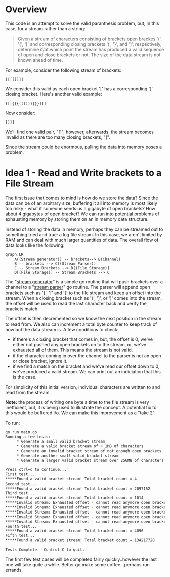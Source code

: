 # Overview
This code is an attempt to solve the valid paranthesis problem, but, in this case, for a stream rather than a string:

> Given a stream of characters consisting of brackets open brackes '(', '{', '[' and corresponding closing brackets ')', '}', and ']', respectively, determine if/at which point the stream has produced a valid sequence of open and close brackets or not. The size of the data stream is not known ahead of time.

For example, consider the following stream of brackets:

```
[[[[]]]]
```
We consider this valid as each open bracket '[' has a corresponding ']' closing bracket. Here's another valid example:

```
[[[{{{((()))}}}]]]
```

Now consider:

```
[]]]
```

We'll find one valid pair, "[]", however, afterwards, the stream becomes invalid as there are too many closing brackets, "]".

Since the stream could be enormous, pulling the data into memory poses a problem.

# Idea 1 - Read and Write brackets to a File Stream
The first issue that comes to mind is how do we store the data? Since the data can be of an arbitrary size, buffering it all into memory is most likely too risky - what if someone sends us a gigabyte of open brackets? How about 4 gigabytes of open bracket? We can run into potential problems of exhausting memory by storing them on an in memory data structure.

Instead of storing the data in memory, perhaps they can be streamed out to something tried and true: a log file stream. In this case, we aren't limited by RAM and can deal with much larger quantities of data. The overall flow of data looks like the following:

```mermaid
graph LR
    A((Stream generator)) -- brackets--> B(Channel)
    B -- brackets --> C((Stream Parser))
    C -- Stream Brackets --> D[(File Storage)]
    D[(File Storage)] -- Stream Brackets --> C
```

The "[stream generator](https://github.com/philip-3000/valid-bracket-stream-processor/blob/e8bb3b5a1fdb5033f06ad507b8696ba405c48d46/main.go#L167)" is a simple go routine that will push brackets over a channel to a "[stream parser](https://github.com/philip-3000/valid-bracket-stream-processor/blob/e8bb3b5a1fdb5033f06ad507b8696ba405c48d46/main.go#L83)" go routine. The parser will append open brackets such as '{', '[' and '(' to the file stream and keep an offset into the stream.  When a closing bracket such as '}', ']', or ')' comes into the stream, the offset will be used to read the last character back and verify the brackets match. 

The offset is then decremented so we know the next position in the stream to read from. We also can increment a total byte counter to keep track of how but the data stream is.  A few conditions to check:

 * if there's a closing bracket that comes in, but, the offset is 0, we've either not pushed any open brackets on to the stream, or, we've exhausted all of them. This means the stream is not valid.
 * if the character coming in over the channel to the parser is not an open or close bracket, ignore it.
 * if we find a match on the bracket and we've read our offset down to 0, we've produced a valid stream. We can print out an indiciation that this is the case.

 For simplicity of this initial version, individual characters are written to and read from the stream. 

**Note:** the process of writing one byte a time to the file stream is very inefficient, but, it is being used to illustrate the concept. A potential fix to this would be buffered i/o. We can make this improvement as a "take 2".

To run: 

```bash
go run main.go
Running a few tests:
	 * Generate a small valid bracket stream
	 * Generate a valid bracket stream of > 1MB of characters
	 * Generate an invalid bracket stream of not enough open brackets
	 * Generate another small valid bracket stream
	 * Generate a larger valid bracket stream over 256MB of characters

Press ctrl+c to continue...
First test...
*****Found a valid bracket stream! Total bracket count = 4
Second test...
*****Found a valid bracket stream! Total bracket count = 2097152
Third test...
*****Found a valid bracket stream! Total bracket count = 1014
*****Invalid Stream: Exhausted offset - cannot read anymore open brackets from stream.
*****Invalid Stream: Exhausted offset - cannot read anymore open brackets from stream.
*****Invalid Stream: Exhausted offset - cannot read anymore open brackets from stream.
*****Invalid Stream: Exhausted offset - cannot read anymore open brackets from stream.
*****Invalid Stream: Exhausted offset - cannot read anymore open brackets from stream.
Fourth test...
*****Found a valid bracket stream! Total bracket count = 4096
Fifth test...
*****Found a valid bracket stream! Total bracket count = 134217728

Tests Complete.  Control-C to quit.
```

The first few test cases will be completed fairly quickly..however the last one will take quite a while. Better go make some coffee...perhaps run errands.

